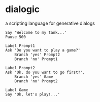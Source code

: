 # dialogic
a scripting language for generative dialogs


````
Say 'Welcome to my tank...' 
Pause 500 

Label Prompt1 
Ask 'Do you want to play a game?'
    Branch 'yes' Prompt2 
    Branch 'no' Prompt1  

Label Prompt2 
Ask 'Ok, do you want to go first?',
    Branch 'yes' Game
    Branch 'no' Prompt2  

Label Game 
Say 'Ok, let's play!...' 
